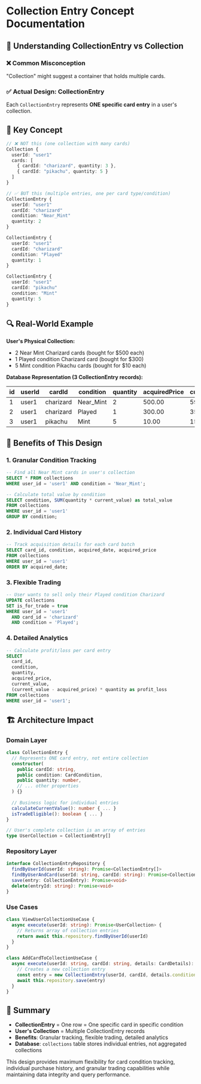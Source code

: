 # Collection Entry Concept Documentation

## 📝 Understanding CollectionEntry vs Collection

### ❌ **Common Misconception**
"Collection" might suggest a container that holds multiple cards.

### ✅ **Actual Design: CollectionEntry**
Each `CollectionEntry` represents **ONE specific card entry** in a user's collection.

## 🎯 **Key Concept**

```typescript
// ❌ NOT this (one collection with many cards)
Collection {
  userId: "user1"
  cards: [
    { cardId: "charizard", quantity: 3 },
    { cardId: "pikachu", quantity: 5 }
  ]
}

// ✅ BUT this (multiple entries, one per card type/condition)
CollectionEntry {
  userId: "user1"
  cardId: "charizard"  
  condition: "Near_Mint"
  quantity: 2
}

CollectionEntry {
  userId: "user1"
  cardId: "charizard"
  condition: "Played"  
  quantity: 1
}

CollectionEntry {
  userId: "user1"
  cardId: "pikachu"
  condition: "Mint"
  quantity: 5
}
```

## 🔍 **Real-World Example**

**User's Physical Collection:**
- 2 Near Mint Charizard cards (bought for $500 each)
- 1 Played condition Charizard card (bought for $300)
- 5 Mint condition Pikachu cards (bought for $10 each)

**Database Representation (3 CollectionEntry records):**

| id | userId | cardId    | condition  | quantity | acquiredPrice | currentValue |
|----|---------|-----------|------------|----------|---------------|--------------|
| 1  | user1   | charizard | Near_Mint  | 2        | 500.00        | 599.99       |
| 2  | user1   | charizard | Played     | 1        | 300.00        | 350.00       |
| 3  | user1   | pikachu   | Mint       | 5        | 10.00         | 15.99        |

## 🎨 **Benefits of This Design**

### 1. **Granular Condition Tracking**
```sql
-- Find all Near Mint cards in user's collection
SELECT * FROM collections 
WHERE user_id = 'user1' AND condition = 'Near_Mint';

-- Calculate total value by condition
SELECT condition, SUM(quantity * current_value) as total_value
FROM collections 
WHERE user_id = 'user1'
GROUP BY condition;
```

### 2. **Individual Card History**
```sql
-- Track acquisition details for each card batch
SELECT card_id, condition, acquired_date, acquired_price
FROM collections 
WHERE user_id = 'user1'
ORDER BY acquired_date;
```

### 3. **Flexible Trading**
```sql
-- User wants to sell only their Played condition Charizard
UPDATE collections 
SET is_for_trade = true 
WHERE user_id = 'user1' 
  AND card_id = 'charizard' 
  AND condition = 'Played';
```

### 4. **Detailed Analytics**
```sql
-- Calculate profit/loss per card entry
SELECT 
  card_id,
  condition,
  quantity,
  acquired_price,
  current_value,
  (current_value - acquired_price) * quantity as profit_loss
FROM collections 
WHERE user_id = 'user1';
```

## 🏗️ **Architecture Impact**

### Domain Layer
```typescript
class CollectionEntry {
  // Represents ONE card entry, not entire collection
  constructor(
    public cardId: string,
    public condition: CardCondition,
    public quantity: number,
    // ... other properties
  ) {}
  
  // Business logic for individual entries
  calculateCurrentValue(): number { ... }
  isTradeEligible(): boolean { ... }
}

// User's complete collection is an array of entries
type UserCollection = CollectionEntry[]
```

### Repository Layer
```typescript
interface CollectionEntryRepository {
  findByUserId(userId: string): Promise<CollectionEntry[]>
  findByUserAndCard(userId: string, cardId: string): Promise<CollectionEntry[]>
  save(entry: CollectionEntry): Promise<void>
  delete(entryId: string): Promise<void>
}
```

### Use Cases
```typescript
class ViewUserCollectionUseCase {
  async execute(userId: string): Promise<UserCollection> {
    // Returns array of collection entries
    return await this.repository.findByUserId(userId)
  }
}

class AddCardToCollectionUseCase {
  async execute(userId: string, cardId: string, details: CardDetails): Promise<void> {
    // Creates a new collection entry
    const entry = new CollectionEntry(userId, cardId, details.condition, details.quantity)
    await this.repository.save(entry)
  }
}
```

## 🎯 **Summary**

- **CollectionEntry** = One row = One specific card in specific condition
- **User's Collection** = Multiple CollectionEntry records
- **Benefits**: Granular tracking, flexible trading, detailed analytics
- **Database**: `collections` table stores individual entries, not aggregated collections

This design provides maximum flexibility for card condition tracking, individual purchase history, and granular trading capabilities while maintaining data integrity and query performance.
